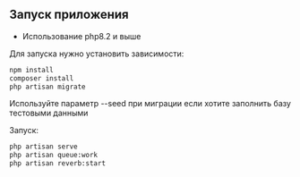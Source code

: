 ## Запуск приложения

- Использование php8.2 и выше

Для запуска нужно установить зависимости:

```bash
npm install
composer install
php artisan migrate
```
Используйте параметр --seed при миграции если хотите заполнить базу тестовыми данными

Запуск:

```bash
php artisan serve
php artisan queue:work
php artisan reverb:start
```


